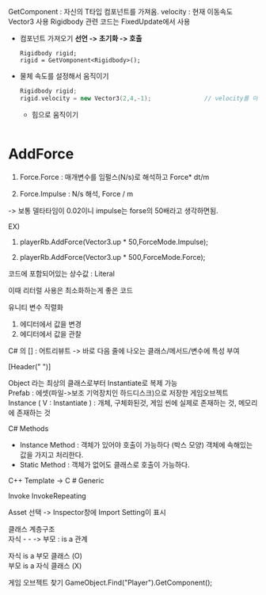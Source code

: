 
GetComponent<T> : 자신의 T타입 컴포넌트를 가져옴.
velocity : 현재 이동속도 Vector3 사용
Rigidbody 관련 코드는 FixedUpdate에서 사용
  
  
* 컴포넌트 가져오기
  **선언 -> 초기화 -> 호출**
  ```
  Rigidbody rigid;
  rigid = GetVomponent<Rigidbody>();
  ```
  
* 물체 속도를 설정해서 움직이기
  ```C++
  Rigidbody rigid;
  rigid.velocity = new Vector3(2,4,-1);               // velocity를 이용한다.
  ```
  
  * 힘으로 움직이기
  ```
  
  ```

  
 # AddForce   
  
1. Force.Force : 매개변수를 임펄스(N/s)로 해석하고 Force* dt/m

2. Force.Impulse : N/s 해석, Force / m 
  
-> 보통 델타타임이 0.02이니 impulse는 forse의 50배라고 생각하면됨.
 
  EX)
  
  1. playerRb.AddForce(Vector3.up * 50,ForceMode.Impulse);
  
  2. playerRb.AddForce(Vector3.up * 500,ForceMode.Force);
  
  코드에 포함되어있는 상수값 : Literal
  
  이때 리터럴 사용은 최소화하는게 좋은 코드
  
  
 유니티 변수 직렬화  
  1. 에디터에서 값을 변경
  2. 에디터에서 값을 관찰
  
  C# 의 [] : 어트리뷰트
  -> 바로 다음 줄에 나오는 클래스/메서드/변수에 특성 부여
  
  [Header(" ")]
  
  Object 라는 최상의 클래스로부터 Instantiate로 복제 가능  
  Prefab : 에셋(파일->보조 기억장치인 하드디스크)으로 저장한 게임오브젝트  
  Instance ( V : Instantiate ) : 개체, 구체화된것, 게임 씬에 실제로 존재하는 것, 메모리에 존재하는 것  

  C# Methods
  - Instance Method : 객체가 있어야 호출이 가능하다 (박스 모양)
  객체에 속해있는 값을 가지고 처리한다.
  - Static Method : 객체가 없어도 클래스로 호출이 가능하다.  
  
  C++ Template -> C # Generic  
  
  Invoke
  InvokeRepeating
  
  Asset 선택 -> Inspector창에 Import Setting이 표시
  
  클래스 계층구조  
  자식 - - -> 부모 : is a 관계
  
  자식 is a 부모 클래스 (O)  
  부모 is a 자식 클래스 (X)  
  
  게임 오브젝트 찾기
  GameObject.Find("Player").GetComponent<PlayerController>();

